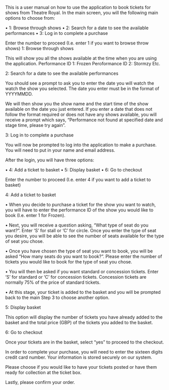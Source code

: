This is a user manual on how to use the application to book tickets for shows from Theatre Royal. In the main screen, you will the following main options to choose from:

• 1: Browse through shows
• 2: Search for a date to see the available performances
• 3: Log in to complete a purchase

Enter the number to proceed (I.e. enter 1 if you want to browse throw shows)
1: Browse through shows

This will show you all the shows available at the time when you are using the application.
Performance ID 1: Frozen
Peroformance ID 2: Stormzy
Etc.

2: Search for a date to see the available performances

You should see a prompt to ask you to enter the date you will watch the watch the show you selected. The date you enter must be in the format of YYYYMMDD.

We will then show you the show name and the start time of the show available on the date you just entered. If you enter a date that does not follow the format required or does not have any shows available, you will receive a prompt which says, “Performance not found at specified date and stage time, please try again”.

3: Log in to complete a purchase

You will now be prompted to log into the application to make a purchase. You will need to put in your name and email address.

After the login, you will have three options:

• 4: Add a ticket to basket
• 5: Display basket
• 6: Go to checkout

Enter the number to proceed (I.e. enter 4 if you want to add a ticket to basket)
     
4: Add a ticket to basket

• When you decide to purchase a ticket for the show you want to watch, you will have to enter the performance ID of the show you would like to book (I.e. enter 1 for Frozen).

• Next, you will receive a question asking, “What type of seat do you want?”. Enter ‘S’ for stall or ‘C’ for circle. Once you enter the type of seat you desire, you will be able to see the number of seats available for the type of seat you chose.

• Once you have chosen the type of seat you want to book, you will be asked “How many seats do you want to book?”. Please enter the number of tickets you would like to book for the type of seat you chose.

• You will then be asked if you want standard or concession tickets. Enter ‘S’ for standard or ‘C’ for concession tickets. Concession tickets are normally 75% of the price of standard tickets.

• At this stage, your ticket is added to the basket and you will be prompted back to the main Step 3 to choose another option.

5: Display basket

This option will display the number of tickets you have already added to the basket and the total price (GBP) of the tickets you added to the basket.

6: Go to checkout

Once your tickets are in the basket, select “yes” to proceed to the checkout.

In order to complete your purchase, you will need to enter the sixteen digits credit card number. Your information is stored securely on our system.

Please choose if you would like to have your tickets posted or have them ready for collection at the ticket box.

Lastly, please confirm your order.